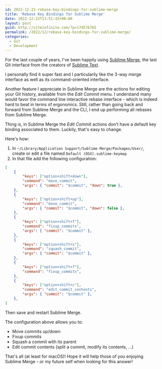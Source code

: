 ```yaml
---
id: 2022-12-22-rebase-key-bindings-for-sublime-merge
title: 'Rebase Key Bindings for Sublime Merge'
date: 2022-12-22T13:51:43+00:00
layout: post
guid: http://viteinfinite.com/?p=174576765
permalink: /2022/12/rebase-key-bindings-for-sublime-merge/
categories:
  - Git
  - Development
---
```


For the last couple of years, I've been happily using [Sublime Merge](https://www.sublimemerge.com/), the last Git interface from the creators of [Sublime Text](https://www.sublimetext.com/). 

I personally find it super fast and I particularily like the 3-way merge interface as well as its command-oriented interface.

Another feature I appreciate in Sublime Merge are the actions for editing your Git history, available from the _Edit Commit_ menu. I understand many would favor the command line interactive rebase interface - which is indeed hard to beat in terms of ergonomics. Still, rather than going back and forward from Sublime Merge and the CLI, I end up performing all rebases from Sublime Merge.

Thing is, in Sublime Merge the _Edit Commit_ actions don't have a default key binding associated to them. Luckily, that's easy to change.

Here's how:

1. In `~/Library/Application Support/Sublime Merge/Packages/User/`, create or edit a file named `Default (OSX).sublime-keymap`
2. In that file add the following configuration:

```json
[
    {
        "keys": ["option+shift+down"],
        "command": "move_commit",
        "args": { "commit": "$commit", "down": true },
    },
    {
        "keys": ["option+shift+up"],
        "command": "move_commit",
        "args": { "commit": "$commit", "down": false },
    },
    {
        "keys": ["option+shift+f"],
        "command": "fixup_commits",
        "args": { "commit": "$commit" },
    },
    {
        "keys": ["option+shift+s"],
        "command": "squash_commit",
        "args": { "commit": "$commit" },
    },
    {
        "keys": ["option+shift+f"],
        "command": "fixup_commits",
    },
    {
        "keys": ["option+shift+c"],
        "command": "edit_commit_contents",
        "args": { "commit": "$commit" },
    },
]
```

Then save and restart Sublime Merge.

The configuration above allows you to:

- Move commits up/down
- Fixup commits
- Squash a commit with its parent
- Edit commit contents (split a commit, modify its contents, ...)

That's all (at least for macOS)! Hope it will help those of you enjoying Sublime Merge - or my future self when looking for this answer!
